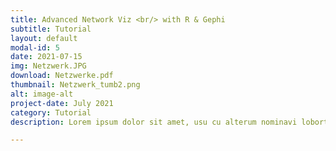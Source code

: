 ```yaml
---
title: Advanced Network Viz <br/> with R & Gephi
subtitle: Tutorial
layout: default
modal-id: 5
date: 2021-07-15
img: Netzwerk.JPG
download: Netzwerke.pdf
thumbnail: Netzwerk_tumb2.png
alt: image-alt
project-date: July 2021
category: Tutorial
description: Lorem ipsum dolor sit amet, usu cu alterum nominavi lobortis. At duo novum diceret. Tantas apeirian vix et, usu sanctus postulant inciderint ut, populo diceret necessitatibus in vim. Cu eum dicam feugiat noluisse.

---
```

